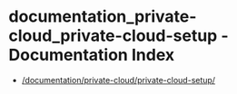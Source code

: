 # documentation_private-cloud_private-cloud-setup - Documentation Index

- [/documentation/private-cloud/private-cloud-setup/](./_documentation_private-cloud_private-cloud-setup_.md)
